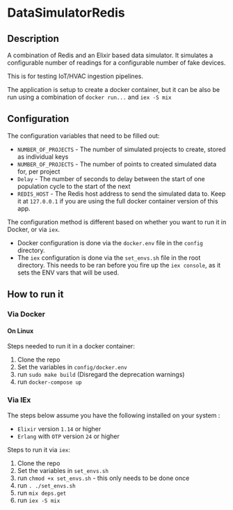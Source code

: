 # DataSimulatorRedis
## Description

A combination of Redis and an Elixir based data simulator. It simulates a configurable number of readings for a configurable number of fake devices.

This is for testing IoT/HVAC ingestion pipelines.

The application is setup to create a docker container, but it can be also be run using a combination of `docker run...` and  `iex -S mix` 

## Configuration

The configuration variables that need to be filled out:  
 * `NUMBER_OF_PROJECTS` - The number of simulated projects to create, stored as individual keys
 * `NUMBER_OF_PROJECTS` - The number of points to created simulated data for, per project
 * `Delay` - The number of seconds to delay between the start of one population cycle to the start of the next
 * `REDIS_HOST` - The Redis host address to send the simulated data to. Keep it at `127.0.0.1` if you are using the full docker container version of this app.
  
  
The configuration method is different based on whether you want to run it in Docker, or via `iex`.  
 * Docker configuration is done via the `docker.env` file in the `config` directory.  
 * The `iex` configuration is done via the `set_envs.sh` file in the root directory. This needs to
 be ran before you fire up the `iex console`, as it sets the ENV vars that will be used. 

## How to run it
  
### Via Docker  

#### On Linux  
Steps needed to run it in a docker container:
 1. Clone the repo
 2. Set the variables in `config/docker.env`
 3. run `sudo make build` (Disregard the deprecation warnings)
 4. run `docker-compose up`
  
  
  
### Via IEx
The steps below assume you have the following installed on your system :  
 * `Elixir` version `1.14` or higher  
 * `Erlang` with `OTP` version `24` or higher  
  
Steps to run it via `iex`:
 1. Clone the repo
 2. Set the variables in `set_envs.sh`
 3. run `chmod +x set_envs.sh` - this only needs to be done once
 4. run `. ./set_envs.sh`
 5. run `mix deps.get`
 6. run `iex -S mix`